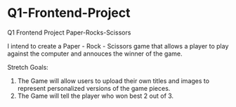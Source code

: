 # Q1-Frontend-Project
Q1 Frontend Project Paper-Rocks-Scissors

I intend to create a Paper - Rock - Scissors game that allows a player to play against the computer and annouces the winner of the game.

Stretch Goals:

1. The Game will allow users to upload their own titles and images to represent personalized versions of the game pieces. 
2. The Game will tell the player who won best 2 out of 3. 

